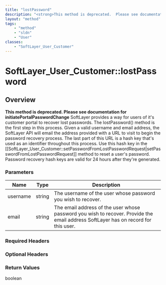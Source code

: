 ```yaml
---
title: "lostPassword"
description: "<strong>This method is deprecated.  Please see documentation for initiatePortalPasswordChange</strong> SoftLayer provide... "
layout: "method"
tags:
    - "method"
    - "sldn"
    - "User"
classes:
    - "SoftLayer_User_Customer"
---
```

# SoftLayer_User_Customer::lostPassword
## Overview 
<strong>This method is deprecated.  Please see documentation for initiatePortalPasswordChange</strong> SoftLayer provides a way for users of it's customer portal to recover lost passwords. The lostPassword() method is the first step in this process. Given a valid username and email address, the SoftLayer API will email the address provided with a URL to visit to begin the password recovery process. The last part of this URL is a hash key that's used as an identifier throughout this process. Use this hash key in the [[SoftLayer_User_Customer::setPasswordFromLostPasswordRequest|setPasswordFromLostPasswordRequest]] method to reset a user's password. Password recovery hash keys are valid for 24 hours after they're generated. 

### Parameters 
|Name | Type | Description |
| --- | --- | --- |
|username| string| The username of the user whose password you wish to recover.|
|email| string| The email address of the user whose password you wish to recover. Provide the email address SoftLayer has on record for this user.|


### Required Headers

### Optional Headers

### Return Values
boolean
